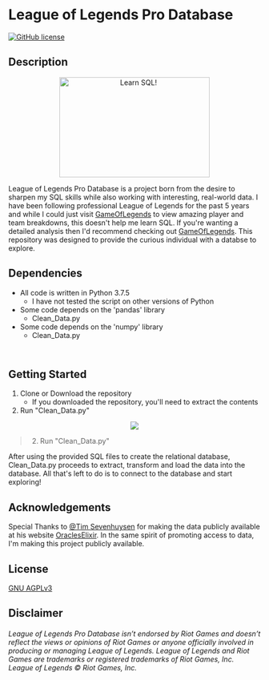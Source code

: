 # League of Legends Pro Database
[![GitHub license](https://img.shields.io/github/license/tyler-huffman/league-of-legends-pro-db)](https://github.com/tyler-huffman/league-of-legends-pro-db/blob/master/LICENSE.md)

## Description
<p align="center">
<img src="https://i.imgflip.com/1iio06.jpg"
   title="Learn SQL!"
 width=300px
height=200px
>
</p>

League of Legends Pro Database is a project born from the desire to sharpen my SQL skills while
also working with interesting, real-world data. I have been following professional League of Legends
for the past 5 years and while I could just visit [GameOfLegends](https://gol.gg/esports/home/) to view
amazing player and team breakdowns, this doesn't help me learn SQL. If you're wanting a detailed analysis
then I'd recommend checking out [GameOfLegends](https://gol.gg/esports/home/). This repository was designed
to provide the curious individual with a databse to explore.

## Dependencies

* All code is written in Python 3.7.5
   * I have not tested the script on other versions of Python
* Some code depends on the 'pandas' library
    * Clean_Data.py
* Some code depends on the 'numpy' library
    * Clean_Data.py

<code>&nbsp;</code>

## Getting Started

1. Clone or Download the repository
   * If you downloaded the repository, you'll need to extract the contents
2. Run "Clean_Data.py"

<p align="center">
<img src="https://media.tenor.com/images/599c3ef1b137e6ec091dc1ae15858301/tenor.gif">
</p>

> 2. Run "Clean_Data.py"

After using the provided SQL files to create the relational database, Clean_Data.py proceeds to extract, transform
and load the data into the database. All that's left to do is to connect to the database and start exploring!

## Acknowledgements

Special Thanks to [@Tim Sevenhuysen](https://twitter.com/TimSevenhuysen)
for making the data publicly available at his website
[OraclesElixir](https://oracleselixir.com/matchdata/).
In the same spirit of promoting access to data, I'm
making this project publicly available.


## License
[GNU AGPLv3 ](https://www.gnu.org/licenses/agpl-3.0.en.html)

## Disclaimer
###### League of Legends Pro Database isn’t endorsed by Riot Games and doesn’t reflect the views or opinions of Riot Games or anyone officially involved in producing or managing League of Legends. League of Legends and Riot Games are trademarks or registered trademarks of Riot Games, Inc. League of Legends © Riot Games, Inc.
